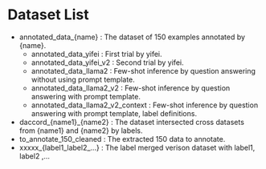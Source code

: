 # Dataset List

- annotated_data_{name} : The dataset of 150 examples annotated by {name}.
    - annotated_data_yifei : First trial by yifei.
    - annotated_data_yifei_v2 : Second trial by yifei.
    - annotated_data_llama2 : Few-shot inference by question answering without using prompt template.
    - annotated_data_llama2_v2 : Few-shot inference by question answering with prompt template.
    - annotated_data_llama2_v2_context : Few-shot inference by question answering with prompt template, label definitions.
- daccord_{name1}_{name2} : The dataset intersected cross datasets from {name1} and {name2} by labels.
- to_annotate_150_cleaned : The extracted 150 data to annotate.
- xxxxx_{label1_label2_...} : The label merged verison dataset with label1, label2 ,...